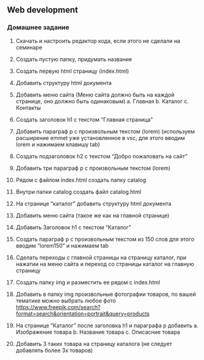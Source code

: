 ## Web development

### Домашнее задание
1.	Скачать и настроить редактор кода, если этого не сделали на семинаре

2.	Создать пустую папку, придумать название

3.	Создать первую html страницу (index.html)

4.	Добавить структуру html документа

5.	Добавить меню сайта (Меню сайта должно быть на каждой странице, оно должно быть одинаковым)
  a.	Главная 
  b.	Каталог
  c.	Контакты

6.	Создать заголовок h1 с текстом “Главная страница”

7.	Добавить параграф p с произвольным текстом (lorem) (используем расширение emmet уже установленное в vsc, для этого вводим lorem и нажимаем клавишу tab)

8.	Создать подзаголовок h2 с текстом “Добро пожаловать на сайт”

9.	Добавить три параграф p с произвольным текстом (lorem)

10.	Рядом с файлом index.html создать папку catalog

11.	Внутри папки catalog создать файл catalog.html 

12.	На странице “каталог” добавить структуру html документа

13.	Добавить меню сайта (такое же как на главной странице)

14.	Добавить Заголовок h1 с текстом “Каталог”

15.	Создать параграф p с произвольным текстом из 150 слов для этого вводим “lorem150” и нажимаем tab

16.	Сделать переходы с главной страницы на страницу каталог, при нажатии на меню сайта и переход со страницы каталог на главную страницу

17.	Создать папку img и разместить ее рядом с index.html

18.	Добавить в папку img произвольные фотографии товаров, по вашей тематике можно выбрать любое фото https://www.freepik.com/search?format=search&orientation=portrait&query=products  

19.	На странице “Каталог” после заголовка h1 и параграфа p добавить 
  a.	Изображение товара
  b.	Название товара
  c.	Описасние товара

20.	Добавить 3 таких товара на страницу каталога (не следует добавлять более 3х товаров)
